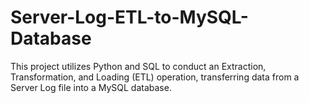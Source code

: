 # Server-Log-ETL-to-MySQL-Database
 This project utilizes Python and SQL to conduct an Extraction, Transformation, and Loading (ETL) operation, transferring data from a Server Log file into a MySQL database.
